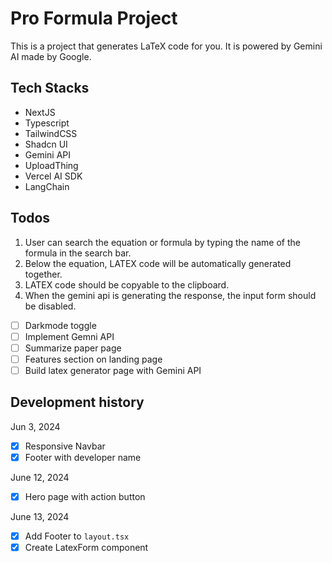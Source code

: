 # Pro Formula Project

This is a project that generates LaTeX code for you. It is powered by Gemini AI made by Google.

## Tech Stacks

- NextJS
- Typescript
- TailwindCSS
- Shadcn UI
- Gemini API
- UploadThing
- Vercel AI SDK
- LangChain

## Todos

1. User can search the equation or formula by typing the name of the formula in the search bar.
2. Below the equation, LATEX code will be automatically generated together.
3. LATEX code should be copyable to the clipboard.
4. When the gemini api is generating the response, the input form should be disabled.

- [ ] Darkmode toggle
- [ ] Implement Gemni API
- [ ] Summarize paper page
- [ ] Features section on landing page
- [ ] Build latex generator page with Gemini API

## Development history

Jun 3, 2024

- [x] Responsive Navbar
- [x] Footer with developer name

June 12, 2024

- [x] Hero page with action button

June 13, 2024

- [x] Add Footer to `layout.tsx`
- [x] Create LatexForm component
